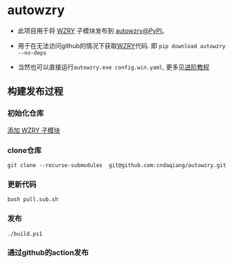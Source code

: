 # autowzry

* 此项目用于将 [WZRY](https://github.com/cndaqiang/WZRY) 子模块发布到 [autowzry@PyPI](https://pypi.org/project/autowzry/)。

* 用于在无法访问github的情况下获取[WZRY](https://github.com/cndaqiang/WZRY)代码. 即 `pip download autowzry --no-deps`

* 当然也可以直接运行`autowzry.exe config.win.yaml`, 更多见[进阶教程](https://wzry-doc.pages.dev/guide/autowzry/)

## 构建发布过程
### 初始化仓库
[添加 WZRY 子模块](how_to_use_submodule.md)


### clone仓库
```
git clone --recurse-submodules  git@github.com:cndaqiang/autowzry.git
```

### 更新代码
```
bash pull.sub.sh
```
### 发布
```
./build.ps1
```

### 通过github的action发布